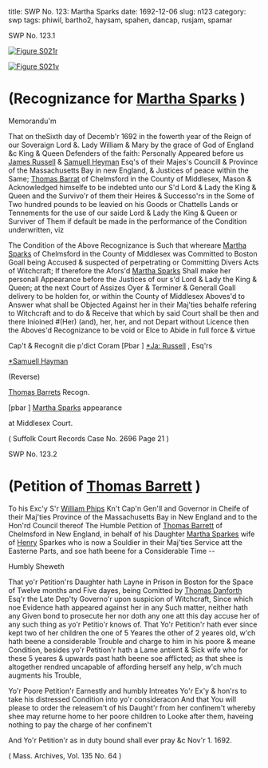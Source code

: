 title: SWP No. 123: Martha Sparks
date: 1692-12-06
slug: n123
category: swp
tags: phiwil, bartho2, haysam, spahen, dancap, rusjam, spamar




<div markdown class="doc" id="n123.1">

<div class="doc_id">SWP No. 123.1</div>



<span markdown class="figure">[![Figure S021r](archives/Suffolk/small/S021A.jpg)](archives/Suffolk/large/S021A.jpg)</span>



<span markdown class="figure">[![Figure S021v](archives/Suffolk/small/S021B.jpg)](archives/Suffolk/large/S021B.jpg)</span>


# (Recognizance for [Martha Sparks](/tag/spamar.html) )

Memorandu'm

That on theSixth day of Decemb'r 1692 in the fowerth year of the Reign of our Soveraign Lord &. Lady William & Mary by the grace of God of England &c King & Queen Defenders of the faith: Personally Appeared before us [James Russell](/tag/rusjam.html) & [Samuell Heyman](/tag/haysam.html) Esq's of their Majes's Councill & Province of the Massachusetts Bay in new England, & Justices of peace within the Same; [Thomas Barrat](/tag/bartho2.html) of Chelmsford in the County of Middlesex, Mason & Acknowledged himselfe to be indebted unto our S'd Lord & Lady the King & Queen and the Survivo'r of them their Heires & Successo'rs in the Some of Two hundred pounds to be leavied on his Goods or Chattells Lands or Tennements for the use of our saide Lord & Lady the King & Queen or Surviver of Them if default be made in the performance of the Condition underwritten, viz

The Condition of the Above Recognizance is Such that whereare [Martha Sparks](/tag/spamar.html) of Chelmsford in the County of Middlesex was Committed to Boston Goall being Accused & suspected of perpetrating or Committing Divers Acts of Witchcraft; If therefore the Afors'd [Martha Sparks](/tag/spamar.html) Shall make her personall Appearance before the Justices of our s'd Lord & Lady the King & Queen; at the next Court of Assizes Oyer & Terminer & Generall Goall delivery to be holden for, or within the County of Middlesex Aboves'd to Answer what shall be Objected Against her in their Maj'ties behalfe refering to Witchcraft and to do & Receive that which by said Court shall be then and there Inioined #(Her) (and), her, her, and not Depart without Licence then the Aboves'd Recognizance to be void or Elce to Abide in full force & virtue

Cap't & Recognit die p'dict Coram [Pbar ] [*Ja: Russell](/tag/rusjam.html) , Esq'rs

[*Samuell Hayman](/tag/haysam.html)

 

(Reverse) 

[Thomas Barrets](/tag/bartho2.html) Recogn.

[pbar ] [Martha Sparks](/tag/spamar.html) appearance

at Middlesex Court. 

( Suffolk Court Records Case No. 2696 Page 21 )


</div>



<div markdown class="doc" id="n123.2">

<div class="doc_id">SWP No. 123.2</div>


# (Petition of [Thomas Barrett](/tag/bartho2.html) )
To his Exc'y S'r [William Phips](/tag/phiwil.html) Kn't Cap'n Gen'll and Governor in Cheife of their Maj'ties Province of the Massachusetts Bay in New England and to the Hon'rd Council thereof
The Humble Petition of [Thomas Barrett](/tag/bartho2.html) of Chelmsford in New England, in behalf of his Daughter [Martha Sparkes](/tag/spamar.html) wife of [Henry](/tag/spahen.html) Sparkes who is now a Souldier in their Maj'ties Service att the Easterne Parts, and soe hath beene for a Considerable Time --

Humbly Sheweth 

That yo'r Petition'rs Daughter hath Layne in Prison in Boston for the Space of Twelve months and Five dayes, being Comitted by [Thomas Danforth](/tag/dancap.html) Esq'r the Late Dep'ty Governo'r upon suspicion of Witchcraft, Since which noe Evidence hath appeared against her in any Such matter, neither hath any Given bond to prosecute her nor doth any one att this day accuse her of any such thing as yo'r Petitio'r knows of. That Yo'r Petition'r hath ever since kept two of her children the one of 5 Yeares the other of 2 yeares old, w'ch hath beene a considerable Trouble and charge to him in his poore & meane Condition, besides yo'r Petition'r hath a Lame antient & Sick wife who for these 5 yeares & upwards past hath beene soe afflicted; as that shee is altogether rendred uncapable of affording herself any help, w'ch much augments his Trouble,

Yo'r Poore Petition'r Earnestly and humbly Intreates Yo'r Ex'y & hon'rs to take his distressed Condition into yo'r consideracon And that You will please to order the releasem't of his Daught'r from her confinem't whereby shee may returne home to her poore children to Looke after them, haveing nothing to pay the charge of her confinem't 

And Yo'r Petition'r as in duty bound shall ever pray &c Nov'r 1. 1692. 

( Mass. Archives, Vol. 135 No. 64 )


</div>

